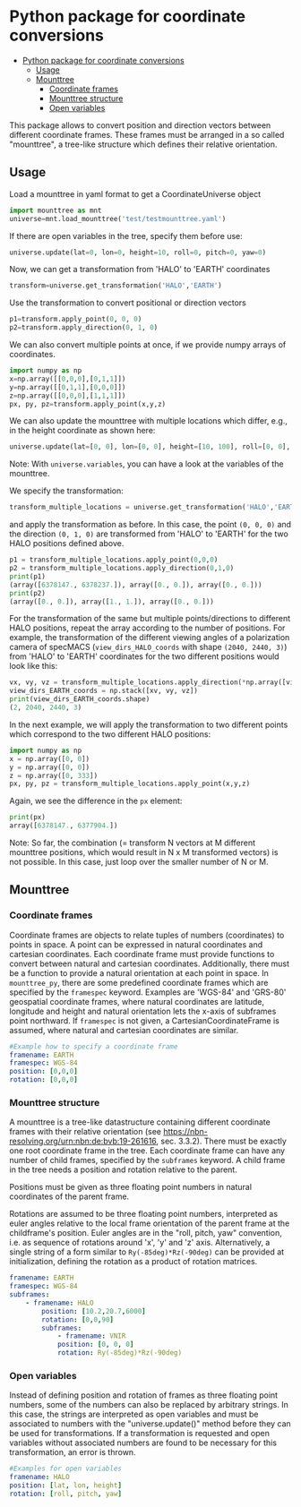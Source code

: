 # Python package for coordinate conversions
<!-- @import "[TOC]" {cmd="toc" depthFrom=1 depthTo=6 orderedList=false} -->

<!-- code_chunk_output -->

- [Python package for coordinate conversions](#python-package-for-coordinate-conversions)
  - [Usage](#usage)
  - [Mounttree](#mounttree)
    - [Coordinate frames](#coordinate-frames)
    - [Mounttree structure](#mounttree-structure)
    - [Open variables](#open-variables)

<!-- /code_chunk_output -->

This package allows to convert position and direction vectors between different coordinate frames.
These frames must be arranged in a so called "mounttree", a tree-like structure which defines their relative orientation.

## Usage
Load a mounttree in yaml format to get a CoordinateUniverse object
```python
import mounttree as mnt
universe=mnt.load_mounttree('test/testmounttree.yaml')
```
If there are open variables in the tree, specify them before use:
```python
universe.update(lat=0, lon=0, height=10, roll=0, pitch=0, yaw=0)
```

Now, we can get a transformation from 'HALO' to 'EARTH' coordinates
```python
transform=universe.get_transformation('HALO','EARTH')
```
Use the transformation to convert positional or direction vectors
```python
p1=transform.apply_point(0, 0, 0)
p2=transform.apply_direction(0, 1, 0)
```
We can also convert multiple points at once, if we provide numpy arrays of coordinates.
```python
import numpy as np
x=np.array([[0,0,0],[0,1,1]])
y=np.array([[0,1,1],[0,0,0]])
z=np.array([[0,0,0],[1,1,1]])
px, py, pz=transform.apply_point(x,y,z)
```

We can also update the mounttree with multiple locations which differ, e.g., in the height coordinate as shown here:
```python
universe.update(lat=[0, 0], lon=[0, 0], height=[10, 100], roll=[0, 0], pitch=[0, 0], yaw=[0, 0])
```

Note: With `universe.variables`, you can have a look at the variables of the mounttree.

We specify the transformation:
```python
transform_multiple_locations = universe.get_transformation('HALO','EARTH')
```
and apply the transformation as before. In this case, the point `(0, 0, 0)` and the direction `(0, 1, 0)` are transformed from 'HALO' to 'EARTH' for the two HALO positions defined above.
```python
p1 = transform_multiple_locations.apply_point(0,0,0)
p2 = transform_multiple_locations.apply_direction(0,1,0)
print(p1)
(array([6378147., 6378237.]), array([0., 0.]), array([0., 0.]))
print(p2)
(array([0., 0.]), array([1., 1.]), array([0., 0.]))
```

For the transformation of the same but multiple points/directions to different HALO positions, repeat the array according to the number of positions. For example, the transformation of the different viewing angles of a polarization camera of specMACS (`view_dirs_HALO_coords` with shape `(2040, 2440, 3)`) from 'HALO' to 'EARTH' coordinates for the two different positions would look like this: 
```python
vx, vy, vz = transform_multiple_locations.apply_direction(*np.array([view_dirs_HALO_coords, view_dirs_HALO_coords]).transpose(3,1,2,0))
view_dirs_EARTH_coords = np.stack([xv, vy, vz])
print(view_dirs_EARTH_coords.shape)
(2, 2040, 2440, 3)
```

In the next example, we will apply the transformation to two different points which correspond to the two different HALO positions:
```python
import numpy as np
x = np.array([0, 0])
y = np.array([0, 0])
z = np.array([0, 333])
px, py, pz = transform_multiple_locations.apply_point(x,y,z)
```

Again, we see the difference in the `px` element:
```python
print(px)
array([6378147., 6377904.])
```

Note: So far, the combination (= transform N vectors at M different mounttree positions, which would result in N x M transformed vectors) is not possible. In this case, just loop over the smaller number of N or M.

## Mounttree
### Coordinate frames
Coordinate frames are objects to relate tuples of numbers (coordinates) to points in space. A point can be expressed in natural coordinates and cartesian coordinates. Each coordinate frame must provide functions to convert between natural and cartesian coordinates. 
Additionally, there must be a function to provide a natural orientation at each point in space.
In `mounttree_py`, there are some predefined coordinate frames which are specified by the `framespec` keyword. Examples are 'WGS-84' and 'GRS-80' geospatial coordinate frames, where natural coordinates are latitude, longitude and height and natural orientation lets the x-axis of subframes point northward. If `framespec` is not given, a CartesianCoordinateFrame is assumed, where natural and cartesian coordinates are similar.
```yaml
#Example how to specify a coordinate frame
framename: EARTH
framespec: WGS-84
position: [0,0,0]
rotation: [0,0,0]
```

### Mounttree structure
A mounttree is a tree-like datastructure containing different coordinate frames with their relative orientation (see https://nbn-resolving.org/urn:nbn:de:bvb:19-261616, sec. 3.3.2). 
There must be exactly one root coordinate frame in the tree. Each coordinate frame can have any number of child frames, specified by the `subframes` keyword.
A child frame in the tree needs a position and rotation relative to the parent.

Positions must be given as three floating point numbers in natural coordinates of the parent frame.

Rotations are assumed to be three floating point numbers, interpreted as euler angles relative to the local frame orientation of the parent frame at the childframe's position. 
Euler angles are in the "roll, pitch, yaw" convention, i.e. as sequence of rotations around 'x', 'y' and 'z' axis. Alternatively, a single string of a form similar to `Ry(-85deg)*Rz(-90deg)` can be provided at initialization, defining the rotation as a product of rotation matrices.
```yaml
framename: EARTH
framespec: WGS-84
subframes:
    - framename: HALO
        position: [10.2,20.7,6000]
        rotation: [0,0,90]
        subframes:
            - framename: VNIR
            position: [0, 0, 0]
            rotation: Ry(-85deg)*Rz(-90deg)
```

### Open variables
Instead of defining position and rotation of frames as three floating point numbers, some of the numbers can also be replaced by arbitrary strings.
In this case, the strings are interpreted as open variables and must be associated to numbers with the "universe.update()" method before they can be used for transformations. If a transformation is requested and open variables without associated numbers are found to be necessary for this transformation, an error is thrown.
```yaml
#Examples for open variables
framename: HALO
position: [lat, lon, height]
rotation: [roll, pitch, yaw]
```
